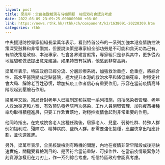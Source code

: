 ```yaml
---
layout: post
title: 梁萬年：全民核酸檢測有時機問題　相信港府會認真考慮
date: 2022-03-09 23:09:25.000000000 +08:00
link: https://news.rthk.hk/rthk/ch/component/k2/1638091-20220309.htm
categories: rthk
---
```


中央援港防控專家組組長梁萬年表示，看到特首公布的一系列加強本港疫情防控決策深受鼓舞和非常讚賞，但要說決策是專家組全部功勞是不可能和貪天功為己有。有關決策是政府、本港專家、社會各界建言獻策，專家組只是參與其中，更多從內地經驗和做法提出意見建議，如果特首有採納，他感到非常高興。

梁萬年表示，特區政府已經分流、分層診療系統，加強救治重症、危重症，將綜合性、高水平醫院變成定點醫院，極大提升本港的救治水平和降低病死率，對穩定社會大局、解除老百姓恐慌，增加抗疫工作者信心有重要作用，形容在當前疫情高峰階段起到壓艙石作用。

梁萬年又說，當局針對老年人已經制定和採取一系列措施，包括感染者管理、老年人救治渠道和方案、有效預防養老院再次感染、工作人員閉環管理、加強疫苗接種率均取得積極進展，只要工作紮實落地，對穩控疫情會起到非常重要的作用。

他同時指出，在完成院舍老人接種任務後，居家老人、兒童、弱勢社群、特殊人群例如福利院、殘障院、精神病院、監所人群，都需要強化接種，應盡快拿出相應計劃，並快速推進。

另外，梁萬年表示，全民核酸檢測有時機的問題，內地在疫情非常早階段或後期快速實施，關鍵要看檢測目的、是否符合當前重點、可操作性、在當前疫情最緊急時刻資源怎樣用在刀刃上，作一系列綜合考慮，相信特區政府會認真考慮。
